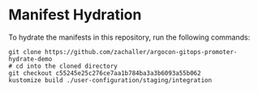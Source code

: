 # Manifest Hydration

To hydrate the manifests in this repository, run the following commands:

```shell
git clone https://github.com/zachaller/argocon-gitops-promoter-hydrate-demo
# cd into the cloned directory
git checkout c55245e25c276ce7aa1b784ba3a3b6093a55b062
kustomize build ./user-configuration/staging/integration
```
